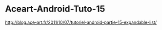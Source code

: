 Aceart-Android-Tuto-15
======================

http://blog.ace-art.fr/2011/10/07/tutoriel-android-partie-15-expandable-list/
